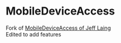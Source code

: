 # MobileDeviceAccess

Fork of [MobileDeviceAccess of Jeff Laing](https://bitbucket.org/tristero/mobiledeviceaccess)  
Edited to add features

